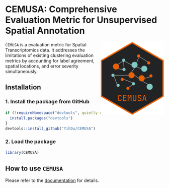 # CEMUSA: **C**omprehensive **E**valuation **M**etric for **U**nsupervised **S**patial **A**nnotation

<img src="img/logo.png" width="200" align="right" />

`CEMUSA` is a evaluation metric for Spatial Transcriptomics data. It addresses the limitations of existing clustering evaluation metrics by accounting for label agreement, spatial
locations, and error severity simultaneously.

## Installation
### 1. Install the package from GitHub
```r
if (!requireNamespace("devtools", quietly = TRUE)) {
  install.packages("devtools")
}
devtools::install_github("YihDu/CEMUSA")
```

### 2. Load the package
```r
library(CEMUSA)
```

## How to use `CEMUSA`
Please refer to the [documentation](https://yihdu.github.io/CEMUSA) for details.
